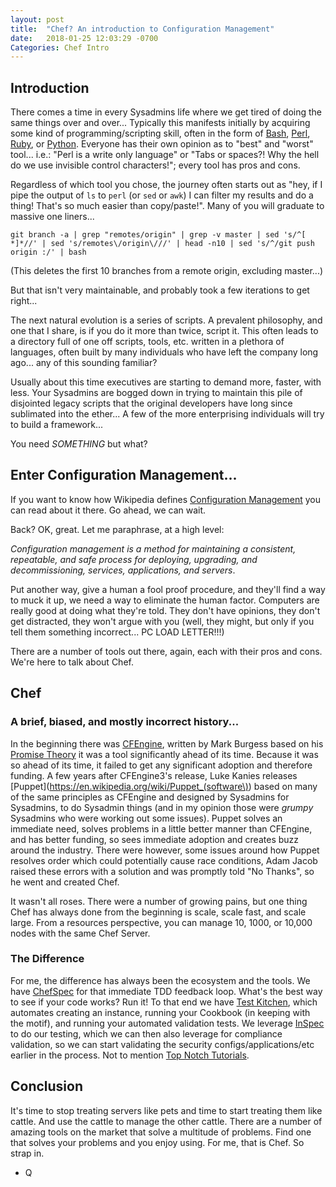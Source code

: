```yaml
---
layout: post
title:  "Chef? An introduction to Configuration Management"
date:   2018-01-25 12:03:29 -0700
Categories: Chef Intro
---
```


## Introduction

There comes a time in every Sysadmins life where we get tired of doing the same things over and over...  Typically this manifests initially by acquiring some kind of programming/scripting skill, often in the form of [Bash](https://www.gnu.org/software/bash/), [Perl](https://www.perl.org/), [Ruby](https://www.ruby-lang.org), or [Python](https://www.python.org/).  Everyone has their own opinion as to "best" and "worst" tool...  i.e.: "Perl is a write only language" or "Tabs or spaces?! Why the hell do we use invisible control characters!"; every tool has pros and cons.

Regardless of which tool you chose, the journey often starts out as "hey, if I pipe the output of `ls` to `perl` (or `sed` or `awk`) I can filter my results and do a thing!  That's so much easier than copy/paste!".  Many of you will graduate to massive one liners...

```
git branch -a | grep "remotes/origin" | grep -v master | sed 's/^[ *]*//' | sed 's/remotes\/origin\///' | head -n10 | sed 's/^/git push origin :/' | bash
```

(This deletes the first 10 branches from a remote origin, excluding master...)

But that isn't very maintainable, and probably took a few iterations to get right...

The next natural evolution is a series of scripts.  A prevalent philosophy, and one that I share, is if you do it more than twice, script it.  This often leads to a directory full of one off scripts, tools, etc. written in a plethora of languages, often built by many individuals who have left the company long ago... any of this sounding familiar?

Usually about this time executives are starting to demand more, faster, with less.  Your Sysadmins are bogged down in trying to maintain this pile of disjointed legacy scripts that the original developers have long since sublimated into the ether...  A few of the more enterprising individuals will try to build a framework...

You need _*SOMETHING*_ but what?

## Enter Configuration Management...

If you want to know how Wikipedia defines [Configuration Management](https://en.wikipedia.org/wiki/Configuration_management) you can read about it there.  Go ahead, we can wait.

Back?  OK, great.  Let me paraphrase, at a high level:

_Configuration management is a method for maintaining a consistent, repeatable, and safe process for deploying, upgrading, and decommissioning, services, applications, and servers_.

Put another way, give a human a fool proof procedure, and they'll find a way to muck it up, we need a way to eliminate the human factor.  Computers are really good at doing what they're told.  They don't have opinions, they don't get distracted, they won't argue with you (well, they might, but only if you tell them something incorrect... PC LOAD LETTER!!!)

There are a number of tools out there, again, each with their pros and cons.  We're here to talk about Chef.

## Chef

### A brief, biased, and mostly incorrect history...

In the beginning there was [CFEngine](https://en.wikipedia.org/wiki/CFEngine), written by Mark Burgess based on his [Promise Theory](https://en.wikipedia.org/wiki/Promise_theory) it was a tool significantly ahead of its time.  Because it was so ahead of its time, it failed to get any significant adoption and therefore funding.  A few years after CFEngine3's release,  Luke Kanies releases [Puppet](https://en.wikipedia.org/wiki/Puppet_(software\)) based on many of the same principles as CFEngine and designed by Sysadmins for Sysadmins, to do Sysadmin things (and in my opinion those were _grumpy_ Sysadmins who were working out some issues).  Puppet solves an immediate need, solves problems in a little better manner than CFEngine, and has better funding, so sees immediate adoption and creates buzz around the industry.  There were however, some issues around how Puppet resolves order which could potentially cause race conditions, Adam Jacob raised these errors with a solution and was promptly told "No Thanks", so he went and created Chef.

It wasn't all roses.  There were a number of growing pains, but one thing Chef has always done from the beginning is scale, scale fast, and scale large.  From a resources perspective, you can manage 10, 1000, or 10,000 nodes with the same Chef Server.

### The Difference

For me, the difference has always been the ecosystem and the tools.  We have [ChefSpec](http://chefspec.github.io/chefspec/) for that immediate TDD feedback loop.  What's the best way to see if your code works?  Run it!  To that end we have [Test Kitchen](https://kitchen.ci/), which automates creating an instance, running your Cookbook (in keeping with the motif), and running your automated validation tests.  We leverage [InSpec](https://www.inspec.io/) to do our testing, which we can then also leverage for compliance validation, so we can start validating the security configs/applications/etc earlier in the process.  Not to mention [Top Notch Tutorials](https://learn.chef.io/).

## Conclusion

It's time to stop treating servers like pets and time to start treating them like cattle.  And use the cattle to manage the other cattle.  There are a number of amazing tools on the market that solve a multitude of problems.  Find one that solves your problems and you enjoy using.  For me, that is Chef.  So strap in.

- Q


